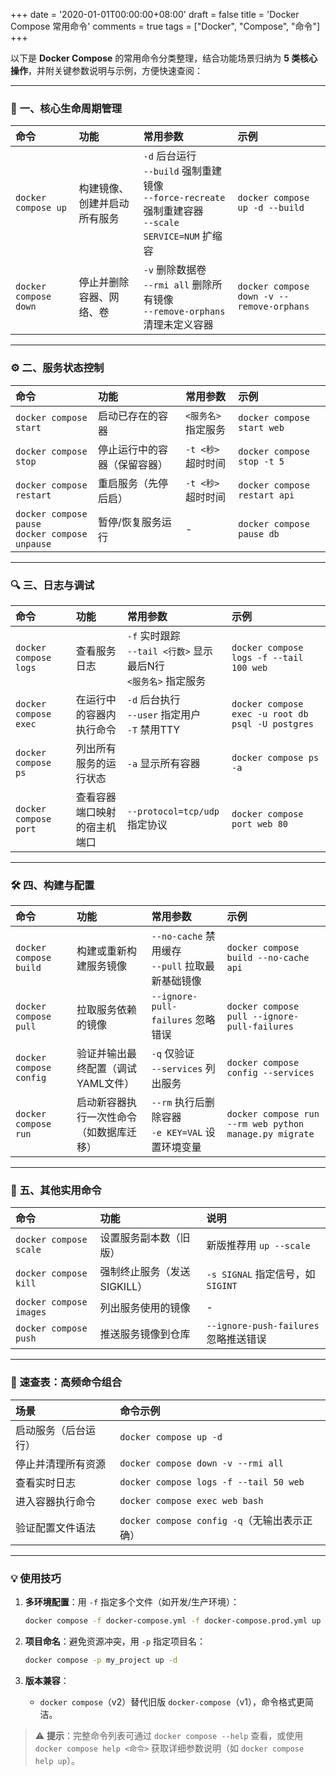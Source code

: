 +++
date = '2020-01-01T00:00:00+08:00'
draft = false
title = 'Docker Compose 常用命令'
comments = true
tags = ["Docker", "Compose", "命令"]
+++

以下是 **Docker Compose** 的常用命令分类整理，结合功能场景归纳为 **5 类核心操作**，并附关键参数说明与示例，方便快速查阅：

---

### 🚀 **一、核心生命周期管理**

| 命令 | 功能 | 常用参数 | 示例 |
|:-----|:-----|:---------|:-----|
| `docker compose up` | 构建镜像、创建并启动所有服务 | `-d` 后台运行<br>`--build` 强制重建镜像<br>`--force-recreate` 强制重建容器<br>`--scale SERVICE=NUM` 扩缩容 | `docker compose up -d --build` |
| `docker compose down` | 停止并删除容器、网络、卷 | `-v` 删除数据卷<br>`--rmi all` 删除所有镜像<br>`--remove-orphans` 清理未定义容器 | `docker compose down -v --remove-orphans` |

---

### ⚙️ **二、服务状态控制**

| 命令 | 功能 | 常用参数 | 示例 |
|:-----|:-----|:---------|:-----|
| `docker compose start` | 启动已存在的容器 | `<服务名>` 指定服务 | `docker compose start web` |
| `docker compose stop` | 停止运行中的容器（保留容器） | `-t <秒>` 超时时间 | `docker compose stop -t 5` |
| `docker compose restart` | 重启服务（先停后启） | `-t <秒>` 超时时间 | `docker compose restart api` |
| `docker compose pause`<br>`docker compose unpause` | 暂停/恢复服务运行 | - | `docker compose pause db` |

---

### 🔍 **三、日志与调试**

| 命令 | 功能 | 常用参数 | 示例 |
|:-----|:-----|:---------|:-----|
| `docker compose logs` | 查看服务日志 | `-f` 实时跟踪<br>`--tail <行数>` 显示最后N行<br>`<服务名>` 指定服务 | `docker compose logs -f --tail 100 web` |
| `docker compose exec` | 在运行中的容器内执行命令 | `-d` 后台执行<br>`--user` 指定用户<br>`-T` 禁用TTY | `docker compose exec -u root db psql -U postgres` |
| `docker compose ps` | 列出所有服务的运行状态 | `-a` 显示所有容器 | `docker compose ps -a` |
| `docker compose port` | 查看容器端口映射的宿主机端口 | `--protocol=tcp/udp` 指定协议 | `docker compose port web 80` |

---

### 🛠️ **四、构建与配置**

| 命令 | 功能 | 常用参数 | 示例 |
|:-----|:-----|:---------|:-----|
| `docker compose build` | 构建或重新构建服务镜像 | `--no-cache` 禁用缓存<br>`--pull` 拉取最新基础镜像 | `docker compose build --no-cache api` |
| `docker compose pull` | 拉取服务依赖的镜像 | `--ignore-pull-failures` 忽略错误 | `docker compose pull --ignore-pull-failures` |
| `docker compose config` | 验证并输出最终配置（调试YAML文件） | `-q` 仅验证<br>`--services` 列出服务 | `docker compose config --services` |
| `docker compose run` | 启动新容器执行一次性命令（如数据库迁移） | `--rm` 执行后删除容器<br>`-e KEY=VAL` 设置环境变量 | `docker compose run --rm web python manage.py migrate` |

---

### 🧩 **五、其他实用命令**

| 命令 | 功能 | 说明 |
|:-----|:-----|:-----|
| `docker compose scale` | 设置服务副本数（旧版） | 新版推荐用 `up --scale` |
| `docker compose kill` | 强制终止服务（发送SIGKILL） | `-s SIGNAL` 指定信号，如 `SIGINT` |
| `docker compose images` | 列出服务使用的镜像 | - |
| `docker compose push` | 推送服务镜像到仓库 | `--ignore-push-failures` 忽略推送错误 |

---

### 📌 **速查表：高频命令组合**

| 场景 | 命令示例 |
|:-----|:---------|
| 启动服务（后台运行） | `docker compose up -d` |
| 停止并清理所有资源 | `docker compose down -v --rmi all` |
| 查看实时日志 | `docker compose logs -f --tail 50 web` |
| 进入容器执行命令 | `docker compose exec web bash` |
| 验证配置文件语法 | `docker compose config -q`（无输出表示正确） |

---

### 💡 **使用技巧**

1. **多环境配置**：用 `-f` 指定多个文件（如开发/生产环境）：

   ```bash
   docker compose -f docker-compose.yml -f docker-compose.prod.yml up -d
   ```

2. **项目命名**：避免资源冲突，用 `-p` 指定项目名：

   ```bash
   docker compose -p my_project up -d
   ```

3. **版本兼容**：

   - `docker compose`（v2）替代旧版 `docker-compose`（v1），命令格式更简洁。

> ⚠️ **提示**：完整命令列表可通过 `docker compose --help` 查看，或使用 `docker compose help <命令>` 获取详细参数说明（如 `docker compose help up`）。